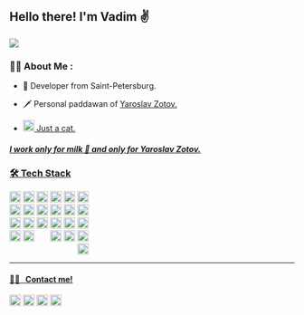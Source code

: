 ## Hello there! I'm Vadim :v:

<img src="header.gif" />

### :man_technologist: About Me :
- :briefcase: Developer from Saint-Petersburg.

- :dagger: Personal paddawan of <a href="https://github.com/zotovy">Yaroslav Zotov.

- <img src="https://emojis.slackmojis.com/emojis/images/1607077101/11614/pop_cat.gif?1607077101" width="20"/>  Just a cat.



##### I work only for milk 🥛 and only for Yaroslav Zotov.
  
### 🛠 Tech Stack
<div style="display: flex; gap: 4px">
  <div style="display: flex; flex-direction: column; gap: 3px">

  <img style="height: 20px;" alt="Typescript" src="https://img.shields.io/badge/-Typescript-007ACC?style=flat&logo=typescript&logoColor=white" />

  <img style="height: 20px;" alt="Python" src="https://img.shields.io/badge/Python⠀-3670A0?style=flat&logo=python&logoColor=ffdd54" />

  <img style="height: 20px;" alt="C++" src="https://img.shields.io/badge/C++⠀⠀-%2300599C.svg?style=flat&logo=c%2B%2B&logoColor=white" />

  <img style="height: 20px;" alt="Javascript" src="https://img.shields.io/badge/-Javascript-EFD927?style=flat&logo=javascript&logoColor=white" /> 
  </div>

  <div style="display: flex; flex-direction: column; gap: 3px">

  <img style="height: 20px" alt="React" src="https://img.shields.io/badge/-React-45b8d8?style=flat&logo=react&logoColor=white" />
  
  <img style="height: 20px" alt="Flask" src="https://img.shields.io/badge/Flask-%23000.svg?style=flat&logo=flask&logoColor=white" />
  
  <img style="height: 20px" alt="Django" src="https://img.shields.io/badge/Fjango-%23092E20.svg?style=flat&logo=django&logoColor=white" />

  <img style="height: 20px" alt="Sass" src="https://img.shields.io/badge/-Sass-CC6699?style=flat&logo=sass&logoColor=white" />

  </div>

  <div style="display: flex; flex-direction: column; gap: 3px">

  <img style="height: 20px" alt="MongoDB" src="https://img.shields.io/badge/-MongoDB-13aa52?style=flat&logo=mongodb&logoColor=white" />

  <img style="height: 20px" alt="MySQL" src="https://img.shields.io/badge/-MySQL-195C84?style=flat&logo=mysql&logoColor=white" />

  <img style="height: 20px" alt="Firebase" src="https://img.shields.io/badge/Firebase-039BE5?style=flat&logo=Firebase&logoColor=white" />

  </div>

  <div style="display: flex; flex-direction: column; gap: 3px">

  <img style="height: 20px;" alt="Webpack" src="https://img.shields.io/badge/-Webpack-8DD6F9?style=flat&logo=webpack&logoColor=white" />

  <img style="height: 20px;" alt="npm" src="https://img.shields.io/badge/-NPM⠀⠀-CB3837?style=flat&logo=npm&logoColor=white" />

  <img style="height: 20px;" alt="Github" src="https://img.shields.io/badge/github-%23121011.svg?style=for-the-badge&logo=github&logoColor=white" />

  <img style="height: 20px;" alt="MUI" src="https://img.shields.io/badge/MUI⠀⠀-%230081CB.svg?style=flat&logo=mui&logoColor=white" />

  </div>

  <div style="display: flex; flex-direction: column; gap: 3px">
  
  <img style="height: 20px;" alt="Figma" src="https://img.shields.io/badge/Figma⠀⠀-%23F24E1E.svg?style=flat&logo=figma&logoColor=white" />

  <img style="height: 20px;" alt="Photoshop" src="https://img.shields.io/badge/Photoshop-%2331A8FF.svg?style=flat&logo=adobe%20photoshop&logoColor=white" />

  <img style="height: 20px;" alt="Illustrator" src="https://img.shields.io/badge/Illustrator-%23FF9A00.svg?style=flat&logo=adobe%20illustrator&logoColor=white" />

  <img style="height: 20px;" alt="Canva" src="https://img.shields.io/badge/Canva⠀⠀-%2300C4CC.svg?style=flat&logo=Canva&logoColor=white" />

  </div>

  <div style="display: flex; flex-direction: column; gap: 3px">
  
  <img style="height: 20px;" alt="CLion" src="https://img.shields.io/badge/CLion⠀⠀-black?style=flat&logo=clion&logoColor=white" />

  <img style="height: 20px;" alt="Visual Studio Code" src="https://img.shields.io/badge/VS%20Code-0078d7.svg?style=flat&logo=visual-studio-code&logoColor=white" />

  <img style="height: 20px;" alt="Visual Studio" src="https://img.shields.io/badge/VStudio-5C2D91.svg?style=flat&logo=visual-studio&logoColor=white" />

  <img style="height: 20px;" alt="PyCharm" src="https://img.shields.io/badge/Pycharm-143?style=flat&logo=pycharm&logoColor=black&color=black&labelColor=green" />

  <img style="height: 20px;" alt="WebStorm" src="https://img.shields.io/badge/Webstorm-143?style=flat&logo=webstorm&logoColor=white&color=black" />

  </div>
</div>

<hr>
<h4>🤝🏻 &nbsp; Contact me!</h4>
<p>
  <a href='https://t.me/Vadimchaa'><img style="height: 20px;" alt="Telegram" src="https://img.shields.io/badge/Telegram-2CA5E0?style=for-the-badge&logo=telegram&logoColor=white" /></a>
  <a href='mailto:BelovBadim2014@yandex.ru'><img style="height: 20px;" alt="WebStorm" src="https://img.shields.io/badge/mail-D14836?style=for-the-badge&logo=gmail&logoColor=white" /></a>
  <a href='https://vk.com/v_ad_im_cha'><img style="height: 20px;" alt="WebStorm" src="https://img.shields.io/badge/VK-445f9d?style=for-the-badge&logo=VK&logoColor=white" /></a>
  <a href='http://codeforces.com/profile/BelovBadim'><img style="height: 20px;" alt="WebStorm" src="https://img.shields.io/badge/Codeforces-445f9d?style=for-the-badge&logo=Codeforces&logoColor=white" /></a>
</p>

<img src="https://komarev.com/ghpvc/?username=Vadimcha&style=flat&color=blue" alt=""/>

  
